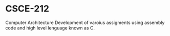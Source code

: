 # CSCE-212
Computer Architecture 
Development of varoius assigments using assembly code and high level lenguage known as C.
